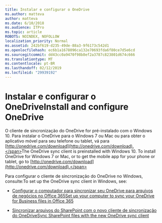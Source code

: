 ```yaml
---
title: Instalar e configurar o OneDrive
ms.author: matteva
author: matteva
ms.date: 6/10/2018
ms.audience: ITPro
ms.topic: article
ROBOTS: NOINDEX, NOFOLLOW
localization_priority: Normal
ms.assetid: 242bf619-d235-49de-88a3-9f6173c542d1
ms.openlocfilehash: ec6b1a1678096ca132e70693fda6f80ce7d5e6cd
ms.sourcegitcommit: dd43cc0a9470f98b8ef2a3787c823801d674c666
ms.translationtype: MT
ms.contentlocale: pt-BR
ms.lasthandoff: 02/12/2019
ms.locfileid: "29939192"
---
```

# <a name="install-and-configure-onedrive"></a><span data-ttu-id="054d2-102">Instalar e configurar o OneDrive</span><span class="sxs-lookup"><span data-stu-id="054d2-102">Install and configure OneDrive</span></span>

<span data-ttu-id="054d2-p101">O cliente de sincronização do OneDrive for pré-instalado com o Windows 10. Para instalar o OneDrive para o Windows 7 ou Mac ou para obter o aplicativo móvel para seu telefone ou tablet, vá para [http://onedrive.com/download](http://onedrive.com/download).</span><span class="sxs-lookup"><span data-stu-id="054d2-p101">The OneDrive sync client is preinstalled with Windows 10. To install OneDrive for Windows 7 or Mac, or to get the mobile app for your phone or tablet, go to [http://onedrive.com/download](http://onedrive.com/download).</span></span>
  
<span data-ttu-id="054d2-105">Para configurar o cliente de sincronização do OneDrive no Windows, consulte:</span><span class="sxs-lookup"><span data-stu-id="054d2-105">To set up the OneDrive sync client in Windows, see:</span></span>
  
- [<span data-ttu-id="054d2-106">Configurar o computador para sincronizar seu OneDrive para arquivos de negócios no Office 365</span><span class="sxs-lookup"><span data-stu-id="054d2-106">Set up your computer to sync your OneDrive for Business files in Office 365</span></span>](https://go.microsoft.com/fwlink/?linkid=533375)
    
- [<span data-ttu-id="054d2-107">Sincronizar arquivos do SharePoint com o novo cliente de sincronização do OneDrive</span><span class="sxs-lookup"><span data-stu-id="054d2-107">Sync SharePoint files with the new OneDrive sync client</span></span>](https://go.microsoft.com/fwlink/?linkid=871666)
    

